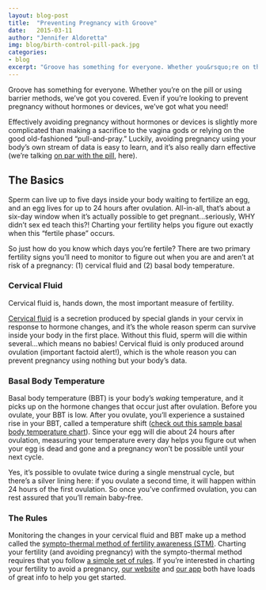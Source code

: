```yaml
---
layout: blog-post
title:  "Preventing Pregnancy with Groove"
date:   2015-03-11
author: "Jennifer Aldoretta"
img: blog/birth-control-pill-pack.jpg
categories:
- blog
excerpt: "Groove has something for everyone. Whether you&rsquo;re on the pill or using barrier methods, we&rsquo;ve got you covered. Even if you&rsquo;re looking to prevent pregnancy without hormones or devices, we&rsquo;ve got what you need! ..."
---
```


Groove has something for everyone. Whether you&rsquo;re on the pill or using barrier methods, we&rsquo;ve got you covered. Even if you&rsquo;re looking to prevent pregnancy without hormones or devices, we&rsquo;ve got what you need!

Effectively avoiding pregnancy without hormones or devices is slightly more complicated than making a sacrifice to the vagina gods or relying on the good old-fashioned “pull-and-pray.” Luckily, avoiding pregnancy using your body&rsquo;s own stream of data is easy to learn, and it&rsquo;s also really darn effective (we&rsquo;re talking <a class="text-link" target="_blank" href="http://humrep.oxfordjournals.org/content/22/5/1310.full">on par with the pill</a>, here).

## The Basics ##

Sperm can live up to five days inside your body waiting to fertilize an egg, and an egg lives for up to 24 hours after ovulation. All-in-all, that&rsquo;s about a six-day window when it&rsquo;s actually possible to get pregnant...seriously, WHY didn&rsquo;t sex ed teach this?! Charting your fertility helps you figure out exactly when this &ldquo;fertile phase&rdquo; occurs.

So just how do you know which days you&rsquo;re fertile? There are two primary fertility signs you&rsquo;ll need to monitor to figure out when you are and aren&rsquo;t at risk of a pregnancy: (1) cervical fluid and (2) basal body temperature. 

### Cervical Fluid ###

Cervical fluid is, hands down, the most important measure of fertility. 

<a class="text-link" target="_blank" href="http://www.whatiscervicalfluid.com">Cervical fluid</a> is a secretion produced by special glands in your cervix in response to hormone changes, and it&rsquo;s the whole reason sperm can survive inside your body in the first place. Without this fluid, sperm will die within several...which means no babies! Cervical fluid is only produced around ovulation (important factoid alert!), which is the whole reason you can prevent pregnancy using nothing but your body&rsquo;s data.

### Basal Body Temperature ###

Basal body temperature (BBT) is your body&rsquo;s *waking* temperature, and it picks up on the hormone changes that occur just after ovulation. Before you ovulate, your BBT is low. After you ovulate, you&rsquo;ll experience a sustained rise in your BBT, called a temperature shift (<a class="text-link" href="/img/book/sympto-thermal-fertility-awareness-method-basal-body-temperature-pattern-confirm-ovulation-chart.jpg">check out this sample basal body temperature chart</a>). Since your egg will die about 24 hours after ovulation, measuring your temperature every day helps you figure out when your egg is dead and gone and a pregnancy won&rsquo;t be possible until your next cycle. 

Yes, it&rsquo;s possible to ovulate twice during a single menstrual cycle, but there&rsquo;s a silver lining here: if you ovulate a second time, it will happen within 24 hours of the first ovulation. So once you&rsquo;ve confirmed ovulation, you can rest assured that you&rsquo;ll remain baby-free.

### The Rules ###

Monitoring the changes in your cervical fluid and BBT make up a method called the <a class="text-link" href="/blog/2015/01/16/the-sympto-thermal-method-of-fertility-awareness-an-overview/">sympto-thermal method of fertility awareness (STM)</a>. Charting your fertility (and avoiding pregnancy) with the sympto-thermal method requires that you follow <a class="text-link" href="/the-cycle/chapter-7-the-rules-of-the-sympto-thermal-method/">a simple set of rules</a>. If you&rsquo;re interested in charting your fertility to avoid a pregnancy, <a class="text-link" href="/the-cycle/">our website</a> and <a class="text-link" target="_blank" href="https://itunes.apple.com/app/id831795151">our app</a> both have loads of great info to help you get started.